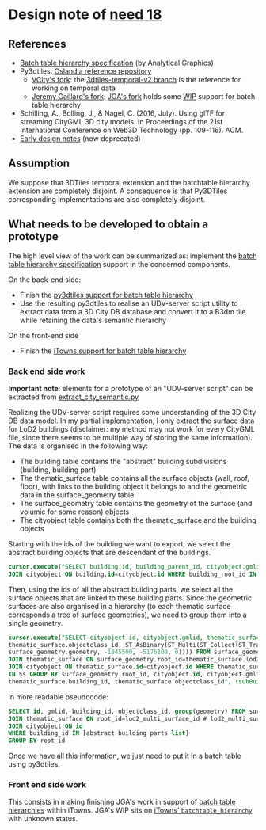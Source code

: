 # Design note of [need 18](https://github.com/MEPP-team/RICT/blob/master/Doc/Devel/Needs/Need018.md)

## References
 * [Batch table hierarchy specification](https://github.com/AnalyticalGraphicsInc/3d-tiles/blob/master/TileFormats/BatchTable/README.md#hierarchy) (by Analytical Graphics)
 * Py3dtiles: [Oslandia reference repository](https://github.com/Oslandia/py3dtiles)
    * [VCity's fork](https://github.com/MEPP-team/py3dtiles): the [3dtiles-temporal-v2 branch](https://github.com/MEPP-team/py3dtiles/tree/3dtiles-temporal-v2) is the reference for working on temporal data
    * [Jeremy Gaillard's fork](https://github.com/Jeremy-Gaillard/py3dtiles): [JGA's fork](https://github.com/Jeremy-Gaillard/py3dtiles) holds some [WIP](https://en.wikipedia.org/wiki/Work_in_process) support for batch table hierarchy
 * Schilling, A., Bolling, J., & Nagel, C. (2016, July). Using glTF for streaming CityGML 3D city models. In Proceedings of the 21st International Conference on Web3D Technology (pp. 109-116). ACM.
 * [Early design notes](DesignNote018-Early_notes.md) (now deprecated)

## Assumption
We suppose that 3DTiles temporal extension and the batchtable hierarchy extension are completely disjoint.
A consequence is that Py3DTiles corresponding implementations are also completely disjoint.

## What needs to be developed to obtain a prototype
The high level view of the work can be summarized as: implement the [batch table hierarchy specification](https://github.com/AnalyticalGraphicsInc/3d-tiles/blob/master/TileFormats/BatchTable/README.md#hierarchy) support in the concerned components.

On the back-end side:
 * Finish the [py3dtiles support for batch table hierarchy](https://github.com/Jeremy-Gaillard/py3dtiles/tree/bt_hierarchy)
 * Use the resulting py3dtiles to realise an UDV-server script utility to extract data from a 3D City DB database and convert it to a B3dm tile while retaining the data's semantic hierarchy

On the front-end side  
* Finish the [iTowns support for batch table hierarchy](https://github.com/iTowns/itowns/tree/batchtable_hierarchy)

### Back end side work

**Important note**: elements for a prototype of an "UDV-server script" can be extracted from 
[extract_city_semantic.py](https://github.com/MEPP-team/UDV-server/blob/semantic_hierarchy/ExtractCityData/extract_city_semantic.py)

Realizing the UDV-server script requires some understanding of the 3D City DB data model. In my partial implementation, I only extract the surface data for LoD2 buildings (disclaimer: my method may not work for every CityGML file, since there seems to be multiple way of storing the same information). The data is organised in the following way:
* The building table contains the "abstract" building subdivisions (building, building part)
* The thematic_surface table contains all the surface objects (wall, roof, floor), with links to the building object it belongs to and the geometric data in the surface_geometry table
* The surface_geometry table contains the geometry of the surface (and volumic for some reason) objects
* The cityobject table contains both the thematic_surface and the building objects

Starting with the ids of the building we want to export, we select the abstract building objects that are descendant of the buildings.
```sql
cursor.execute("SELECT building.id, building_parent_id, cityobject.gmlid, cityobject.objectclass_id FROM building
JOIN cityobject ON building.id=cityobject.id WHERE building_root_id IN %s", (buildingIds,))
```
Then, using the ids of all the abstract building parts, we select all the surface objects that are linked to these building parts. Since the geometric surfaces are also organised in a hierarchy (to each thematic surface corresponds a tree of surface geometries), we need to group them into a single geometry.
```sql
cursor.execute("SELECT cityobject.id, cityobject.gmlid, thematic_surface.building_id,
thematic_surface.objectclass_id, ST_AsBinary(ST_Multi(ST_Collect(ST_Translate(
surface_geometry.geometry, -1845500, -5176100, 0)))) FROM surface_geometry
JOIN thematic_surface ON surface_geometry.root_id=thematic_surface.lod2_multi_surface_id
JOIN cityobject ON thematic_surface.id=cityobject.id WHERE thematic_surface.building_id
IN %s GROUP BY surface_geometry.root_id, cityobject.id, cityobject.gmlid,
thematic_surface.building_id, thematic_surface.objectclass_id", (subBuildingIds,))
```
In more readable pseudocode: 
```sql
SELECT id, gmlid, building_id, objectclass_id, group(geometry) FROM surface_geometry 
JOIN thematic_surface ON root_id=lod2_multi_surface_id # lod2_multi_surface_id only points on the root of the geometry tree
JOIN cityobject ON id
WHERE building_id IN [abstract building parts list]
GROUP BY root_id
```
Once we have all this information, we just need to put it in a batch table using py3dtiles.

### Front end side work
This consists in making finishing JGA's work in support of [batch table hierarchies](https://github.com/AnalyticalGraphicsInc/3d-tiles/blob/master/TileFormats/BatchTable/README.md#hierarchy) within iTowns. 
JGA's WIP sits on [iTowns' `batchtable_hierarchy`](https://github.com/iTowns/itowns/tree/batchtable_hierarchy) with unknown status.


